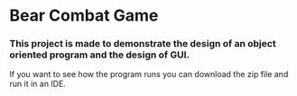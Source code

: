 # Bear Combat Game
### This project is made to demonstrate the design of an object oriented program and the design of GUI.
If you want to see how the program runs you can download the zip file and run it in an IDE.
